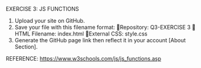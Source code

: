 EXERCISE 3: JS FUNCTIONS

1. Upload your site on GitHub.
2. Save your file with this filename format:
      💜Repository: Q3-EXERCISE 3
      💜HTML Filename: index.html
      💜External CSS: style.css
3. Generate the GitHub page link then reflect it in your account [About Section].

REFERENCE:
https://www.w3schools.com/js/js_functions.asp
